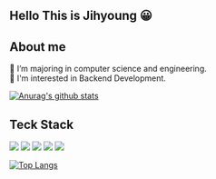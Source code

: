 ## Hello This is Jihyoung 😀

## About me
🏫 I’m majoring in computer science and engineering. <br>
🍄 I'm interested in Backend Development.

  
 [![Anurag's github stats](https://github-readme-stats.vercel.app/api?username=Hellojihyoung)](https://github.com/anuraghazra/github-readme-stats)
 
 
 ## Teck Stack
  <img src="https://img.shields.io/badge/JavaScript-F7DF1E.svg?style=flat-square&logo=JavaScript&logoColor=white"/> <img src="https://img.shields.io/badge/Go-00ADD8.svg?style=flat-square&logo=Go&logoColor=white"/> 
 <img src="https://img.shields.io/badge/Python-3776AB.svg?style=flat-square&logo=Python&logoColor=white"/>  <img src="https://img.shields.io/badge/Node.js-339933.svg?style=flat-square&logo=Node.js&logoColor=white"/>
<img src="https://img.shields.io/badge/Mysql-4479A1.svg?style=flat-square&logo=Mysql&logoColor=white"/>
<!-- <img src="https://img.shields.io/badge/AWS-232F3E.svg?style=flat-square&logo=Amazon AWS&logoColor=white"/> -->
 
 [![Top Langs](https://github-readme-stats.vercel.app/api/top-langs/?username=Hellojihyoung&layout=compact)](https://github.com/anuraghazra/github-readme-stats)

## 
